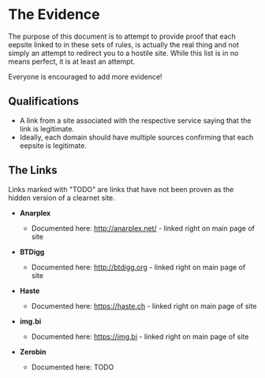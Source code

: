# The Evidence
The purpose of this document is to attempt to provide proof that each eepsite linked to in these sets of rules, is actually the real thing and not simply an attempt to redirect you to a hostile site.
While this list is in no means perfect, it is at least an attempt.

Everyone is encouraged to add more evidence!

## Qualifications
* A link from a site associated with the respective service saying that the link is legitimate.
* Ideally, each domain should have multiple sources confirming that each eepsite is legitimate.

## The Links
Links marked with "TODO" are links that have not been proven as the hidden version of a clearnet site. 

* **Anarplex**
	* Documented here: <http://anarplex.net/> - linked right on main page of site

* **BTDigg**
	* Documented here: <http://btdigg.org> - linked right on main page of site

* **Haste**
	* Documented here: <https://haste.ch> - linked right on main page of site

* **img.bi**
	* Documented here: <https://img.bi> - linked right on main page of site

* **Zerobin**
	* Documented here: TODO
